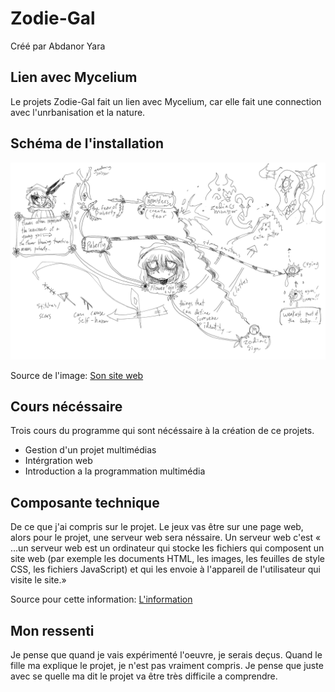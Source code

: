 # Zodie-Gal
Créé par Abdanor Yara

## Lien avec Mycelium
Le projets Zodie-Gal fait un lien avec Mycelium, car elle fait une connection avec l'unrbanisation et la nature. 
## Schéma de l'installation
![Photo de l'instalation en cours](medias/shema_installation.png)

Source de l'image: [Son site web](https://tim-montmorency.com/2023/projets/Zodie-Gal/docs/web/preproduction.html)

## Cours nécéssaire
Trois cours du programme qui sont nécéssaire à la création de ce projets.
* Gestion d'un projet multimédias
* Intérgration web
* Introduction a la programmation multimédia
## Composante technique
De ce que j'ai compris sur le projet. Le jeux vas être sur une page web, alors pour le projet, une serveur web sera néssaire. Un serveur web c'est « ...un serveur web est un ordinateur qui stocke les fichiers qui composent un site web (par exemple les documents HTML, les images, les feuilles de style CSS, les fichiers JavaScript) et qui les envoie à l'appareil de l'utilisateur qui visite le site.»

Source pour cette information: [L'information](https://developer.mozilla.org/fr/docs/Learn/Common_questions/Web_mechanics/What_is_a_web_server)

## Mon ressenti 
Je pense que quand je vais expérimenté l'oeuvre, je serais deçus. Quand le fille ma explique le projet, je n'est pas vraiment compris. Je pense que juste avec se quelle ma dit le projet va être très difficile a comprendre.
